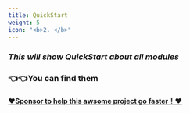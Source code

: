 ```yaml
---
title: QuickStart
weight: 5
icon: "<b>2. </b>"
---
```


###  *This will show QuickStart about all modules*

### 👈👈You can find them


#### [❤️Sponsor to help this awsome project go faster！❤️](https://opencollective.com/pion-ion)





